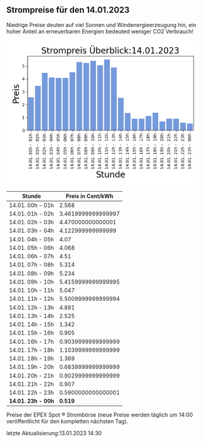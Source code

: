 
## Strompreise für den 14.01.2023

Niedrige Preise deuten auf viel Sonnen und Windenergieerzeugung hin, ein hoher Anteil an erneuerbaren Energien bedeuted weniger CO2 Verbrauch!

![Strompreis übersicht](imgs/strompreis_uebersicht.png)

| Stunde | Preis in Cent/kWh |
|---|---|
| 14.01. 00h -  01h | 2.568 | 
| 14.01. 01h -  02h | 3.4619999999999997 | 
| 14.01. 02h -  03h | 4.470000000000001 | 
| 14.01. 03h -  04h | 4.122999999999999 | 
| 14.01. 04h -  05h | 4.07 | 
| 14.01. 05h -  06h | 4.068 | 
| 14.01. 06h -  07h | 4.51 | 
| 14.01. 07h -  08h | 5.314 | 
| 14.01. 08h -  09h | 5.234 | 
| 14.01. 09h -  10h | 5.4159999999999995 | 
| 14.01. 10h -  11h | 5.047 | 
| 14.01. 11h -  12h | 5.5009999999999994 | 
| 14.01. 12h -  13h | 4.891 | 
| 14.01. 13h -  14h | 2.525 | 
| 14.01. 14h -  15h | 1.342 | 
| 14.01. 15h -  16h | 0.905 | 
| 14.01. 16h -  17h | 0.9039999999999999 | 
| 14.01. 17h -  18h | 1.1039999999999999 | 
| 14.01. 18h -  19h | 1.369 | 
| 14.01. 19h -  20h | 0.6839999999999999 | 
| 14.01. 20h -  21h | 0.9029999999999999 | 
| 14.01. 21h -  22h | 0.907 | 
| 14.01. 22h -  23h | 0.5900000000000001 | 
| **14.01. 23h -  00h** | **0.519** | 

Preise der EPEX Spot ® Strombörse (neue Preise werden täglich um 14:00 veröffentlicht für den kompletten nächsten Tag).

letzte Aktualisierung:13.01.2023 14:30